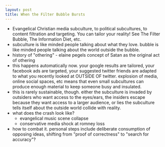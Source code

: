 ```yaml
---
layout: post
title: When the Filter Bubble Bursts
---
```


- Evangelical Christian media subculture, to political subcultures, to content filtration and targeting. You can tailor your reality! See The Filter Bubble, The Information Diet, etc.
- subculture is like minded people talking about what they love. bubble is like minded people talking about the world outside the bubble.
- history of "othering" - elaine pegels concept of Satan as the original act of othering
- this happens automatically now. your google results are tailored, your facebook ads are targeted, your suggested twitter friends are adapted to what you recently looked at OUTSIDE OF twitter. explosion of media, online social spaces, etc means that even small subcultures can produce enough material to keep someone busy and insulated.
- this is rarely sustainable, though. either the subculture is invaded by outsiders who want access to the eyes/ears, the insiders escape because they want access to a larger audience, or lies the subculture tells itself about the outside world collide with reality.
- what does the crash look like?
  - evangelical music scene collapse
  - conservative media shock at romney loss
- how to combat it. personal steps include deliberate consumption of opposing ideas, shifting from "proof of correctness" to "search for accuracy"?